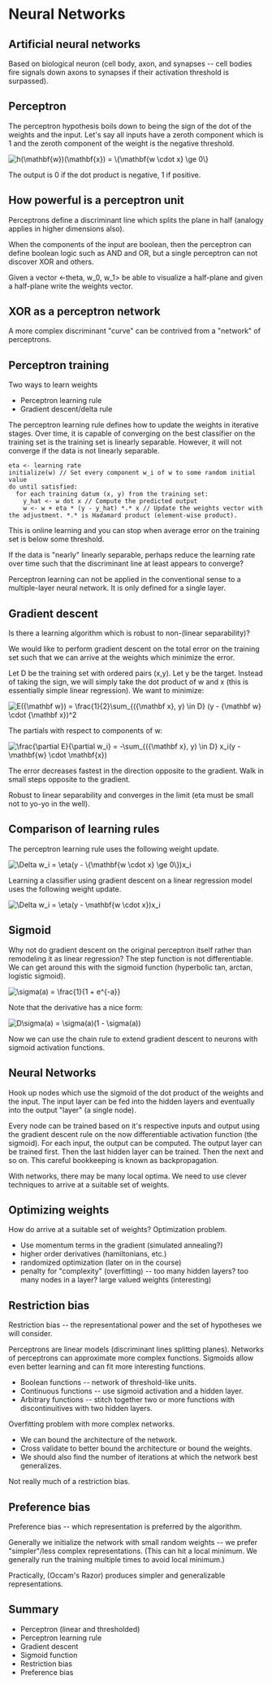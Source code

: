 Neural Networks
===============

Artificial neural networks
--------------------------

Based on biological neuron (cell body, axon, and synapses -- cell bodies fire signals down axons to synapses if their activation threshold is surpassed).

Perceptron
----------

The perceptron hypothesis boils down to being the sign of the dot of the weights and the input. Let's say all inputs have a zeroth component which is 1 and the zeroth component of the weight is the negative threshold.

<img src="http://s.wordpress.com/latex.php?latex=h%28%5Cmathbf%7Bw%7D%29%28%5Cmathbf%7Bx%7D%29%20%3D%20%5C%7B%5Cmathbf%7Bw%20%5Ccdot%20x%7D%20%5Cge%200%5C%7D&amp;bg=ffffff&amp;fg=000000&amp;s=0" alt="h(\mathbf{w})(\mathbf{x}) = \{\mathbf{w \cdot x} \ge 0\}" title="h(\mathbf{w})(\mathbf{x}) = \{\mathbf{w \cdot x} \ge 0\}" class="latex">

The output is 0 if the dot product is negative, 1 if positive.

How powerful is a perceptron unit
---------------------------------

Perceptrons define a discriminant line which splits the plane in half (analogy applies in higher dimensions also).

When the components of the input are boolean, then the perceptron can define boolean logic such as AND and OR, but a single perceptron can not discover XOR and others.

Given a vector <-theta, w_0, w_1> be able to visualize a half-plane and given a half-plane write the weights vector.

XOR as a perceptron network
---------------------------

A more complex discriminant "curve" can be contrived from a "network" of perceptrons.


Perceptron training
-------------------

Two ways to learn weights

* Perceptron learning rule
* Gradient descent/delta rule

The perceptron learning rule defines how to update the weights in iterative stages. Over time, it is capable of converging on the best classifier on the training set is the training set is linearly separable. However, it will not converge if the data is not linearly separable.

```
eta <- learning rate
initialize(w) // Set every component w_i of w to some random initial value
do until satisfied: 
  for each training datum (x, y) from the training set:
    y_hat <- w dot x // Compute the predicted output
    w <- w + eta * (y - y_hat) *.* x // Update the weights vector with the adjustment. *.* is Hadamard product (element-wise product).

```

This is online learning and you can stop when average error on the training set is below some threshold.

If the data is "nearly" linearly separable, perhaps reduce the learning rate over time such that the discriminant line at least appears to converge?

Perceptron learning can not be applied in the conventional sense to a multiple-layer neural network. It is only defined for a single layer.


Gradient descent
----------------

Is there a learning algorithm which is robust to non-(linear separability)?

We would like to perform gradient descent on the total error on the training set such that we can arrive at the weights which minimize the error.

Let D be the training set with ordered pairs (x,y). Let y be the target. Instead of taking the sign, we will simply take the dot product of w and x (this is essentially simple linear regression). We want to minimize:

<img src="http://s.wordpress.com/latex.php?latex=E%28%7B%5Cmathbf%20w%7D%29%20%3D%20%5Cfrac%7B1%7D%7B2%7D%5Csum_%7B%28%7B%5Cmathbf%20x%7D%2C%20y%29%20%5Cin%20D%7D%20%28y%20-%20%7B%5Cmathbf%20w%7D%20%5Ccdot%20%7B%5Cmathbf%20x%7D%29%5E2&amp;bg=ffffff&amp;fg=000000&amp;s=0" alt="E({\mathbf w}) = \frac{1}{2}\sum_{({\mathbf x}, y) \in D} (y - {\mathbf w} \cdot {\mathbf x})^2" title="E({\mathbf w}) = \frac{1}{2}\sum_{({\mathbf x}, y) \in D} (y - {\mathbf w} \cdot {\mathbf x})^2" class="latex">

The partials with respect to components of w:

<img src="http://s.wordpress.com/latex.php?latex=%5Cfrac%7B%5Cpartial%20E%7D%7B%5Cpartial%20w_i%7D%20%3D%20-%5Csum_%7B%28%7B%5Cmathbf%20x%7D%2C%20y%29%20%5Cin%20D%7D%20x_i%28y%20-%20%5Cmathbf%7Bw%7D%20%5Ccdot%20%5Cmathbf%7Bx%7D%29&amp;bg=ffffff&amp;fg=000000&amp;s=0" alt="\frac{\partial E}{\partial w_i} = -\sum_{({\mathbf x}, y) \in D} x_i(y - \mathbf{w} \cdot \mathbf{x})" title="\frac{\partial E}{\partial w_i} = -\sum_{({\mathbf x}, y) \in D} x_i(y - \mathbf{w} \cdot \mathbf{x})" class="latex">

The error decreases fastest in the direction opposite to the gradient. Walk in small steps opposite to the gradient.

Robust to linear separability and converges in the limit (eta must be small not to yo-yo in the well).

Comparison of learning rules
----------------------------

The perceptron learning rule uses the following weight update.

<img src="http://s.wordpress.com/latex.php?latex=%5CDelta%20w_i%20%3D%20%5Ceta%28y%20-%20%5C%7B%5Cmathbf%7Bw%20%5Ccdot%20x%7D%20%5Cge%200%5C%7D%29x_i&amp;bg=ffffff&amp;fg=000000&amp;s=0" alt="\Delta w_i = \eta(y - \{\mathbf{w \cdot x} \ge 0\})x_i" title="\Delta w_i = \eta(y - \{\mathbf{w \cdot x} \ge 0\})x_i" class="latex">

Learning a classifier using gradient descent on a linear regression model uses the following weight update.

<img src="http://s.wordpress.com/latex.php?latex=%5CDelta%20w_i%20%3D%20%5Ceta%28y%20-%20%5Cmathbf%7Bw%20%5Ccdot%20x%7D%29x_i&amp;bg=ffffff&amp;fg=000000&amp;s=0" alt="\Delta w_i = \eta(y - \mathbf{w \cdot x})x_i" title="\Delta w_i = \eta(y - \mathbf{w \cdot x})x_i" class="latex">

Sigmoid
-------

Why not do gradient descent on the original perceptron itself rather than remodeling it as linear regression? The step function is not differentiable. We can get around this with the sigmoid function (hyperbolic tan, arctan, logistic sigmoid).

<img src="http://s.wordpress.com/latex.php?latex=%5Csigma%28a%29%20%3D%20%5Cfrac%7B1%7D%7B1%20%2B%20e%5E%7B-a%7D%7D&amp;bg=ffffff&amp;fg=000000&amp;s=0" alt="\sigma(a) = \frac{1}{1 + e^{-a}}" title="\sigma(a) = \frac{1}{1 + e^{-a}}" class="latex">

Note that the derivative has a nice form:

<img src="http://s.wordpress.com/latex.php?latex=D%5Csigma%28a%29%20%3D%20%5Csigma%28a%29%281%20-%20%5Csigma%28a%29%29&amp;bg=ffffff&amp;fg=000000&amp;s=0" alt="D\sigma(a) = \sigma(a)(1 - \sigma(a))" title="D\sigma(a) = \sigma(a)(1 - \sigma(a))" class="latex">

Now we can use the chain rule to extend gradient descent to neurons with sigmoid activation functions.

Neural Networks
---------------

Hook up nodes which use the sigmoid of the dot product of the weights and the input. The input layer can be fed into the hidden layers and eventually into the output "layer" (a single node).

Every node can be trained based on it's respective inputs and output using the gradient descent rule on the now differentiable activation function (the sigmoid). For each input, the output can be computed. The output layer can be trained first. Then the last hidden layer can be trained. Then the next and so on. This careful bookkeeping is known as backpropagation.

With networks, there may be many local optima. We need to use clever techniques to arrive at a suitable set of weights.

Optimizing weights
------------------

How do arrive at a suitable set of weights? Optimization problem.

* Use momentum terms in the gradient (simulated annealing?)
* higher order derivatives (hamiltonians, etc.)
* randomized optimization (later on in the course)
* penalty for "complexity" (overfitting) -- too many hidden layers? too many nodes in a layer? large valued weights (interesting)


Restriction bias
----------------

Restriction bias -- the representational power and the set of hypotheses we will consider.

Perceptrons are linear models (discriminant lines splitting planes). Networks of perceptrons can approximate more complex functions. Sigmoids allow even better learning and can fit more interesting functions.

* Boolean functions -- network of threshold-like units.
* Continuous functions -- use sigmoid activation and a hidden layer.
* Arbitrary functions -- stitch together two or more functions with discontinuitives with two hidden layers.

Overfitting problem with more complex networks.

* We can bound the architecture of the network. 
* Cross validate to better bound the architecture or bound the weights.
* We should also find the number of iterations at which the network best generalizes.

Not really much of a restriction bias.


Preference bias
---------------

Preference bias -- which representation is preferred by the algorithm.

Generally we initialize the network with small random weights -- we prefer "simpler"/less complex representations. (This can hit a local minimum. We generally run the training multiple times to avoid local minimum.)

Practically, (Occam's Razor) produces simpler and generalizable representations.

Summary
-------

* Perceptron (linear and thresholded)
* Perceptron learning rule
* Gradient descent
* Sigmoid function
* Restriction bias
* Preference bias







